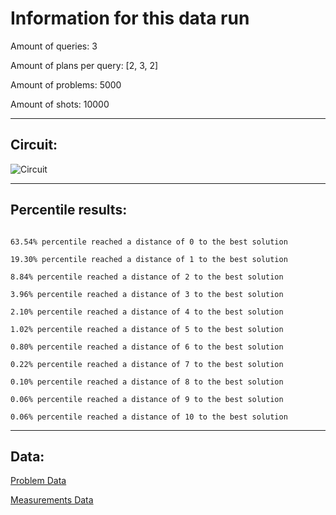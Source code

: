 # Information for this data run

Amount of queries: 3

Amount of plans per query: [2, 3, 2]

Amount of problems: 5000

Amount of shots: 10000

<hr>

## Circuit:

![Circuit](circuit.png)

<hr>

## Percentile results:

```

63.54% percentile reached a distance of 0 to the best solution

19.30% percentile reached a distance of 1 to the best solution

8.84% percentile reached a distance of 2 to the best solution

3.96% percentile reached a distance of 3 to the best solution

2.10% percentile reached a distance of 4 to the best solution

1.02% percentile reached a distance of 5 to the best solution

0.80% percentile reached a distance of 6 to the best solution

0.22% percentile reached a distance of 7 to the best solution

0.10% percentile reached a distance of 8 to the best solution

0.06% percentile reached a distance of 9 to the best solution

0.06% percentile reached a distance of 10 to the best solution

```

<hr>

## Data:

[Problem Data](problems.csv)

[Measurements Data](measurements.csv)

